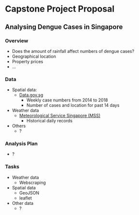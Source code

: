 # Capstone Project Proposal

## Analysing Dengue Cases in Singapore

### Overview
- Does the amount of rainfall affect numbers of dengue cases?
- Geographical location
- Property prices
- ...

### Data
- Spatial data:
  - [Data.gov.sg](https://data.gov.sg/)
    - Weekly case numbers from 2014 to 2018
    - Number of cases and location for past 14 days
- Weather data
  - [Meteorological Service Singapore (MSS)](http://www.weather.gov.sg/climate-historical-daily/)
    - Historical daily records
- Others
  - ?

### Analysis Plan
- ?

### Tasks
- Weather data
  - Webscraping
- Spatial data
  - GeoJSON
  - leaflet
- Other data
  - ?
